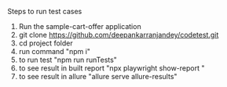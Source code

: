 Steps to run test cases
1. Run the sample-cart-offer application
2. git clone https://github.com/deepankarranjandey/codetest.git
3. cd project folder
4. run command "npm i"
5. to run test "npm run runTests"
6. to see result in built report "npx playwright show-report "
7. to see result in allure "allure serve allure-results"
